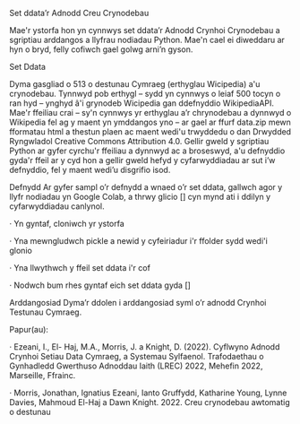 Set ddata’r Adnodd Creu Crynodebau

Mae'r ystorfa hon yn cynnwys set ddata’r Adnodd Crynhoi Crynodebau a sgriptiau arddangos a llyfrau nodiadau Python. Mae'n cael ei diweddaru ar hyn o bryd, felly cofiwch gael golwg arni’n gyson.

Set Ddata

Dyma gasgliad o 513 o destunau Cymraeg (erthyglau Wicipedia) a'u crynodebau. Tynnwyd pob erthygl – sydd yn cynnwys o leiaf 500 tocyn o ran hyd – ynghyd â'i grynodeb Wicipedia gan ddefnyddio WikipediaAPI. Mae'r ffeiliau crai – sy'n cynnwys yr erthyglau a’r chrynodebau a dynnwyd o Wikipedia fel ag y maent yn ymddangos yno – ar gael ar ffurf data.zip mewn fformatau html a thestun plaen ac maent wedi'u trwyddedu o dan Drwydded Ryngwladol Creative Commons Attribution 4.0. Gellir gweld y sgriptiau Python ar gyfer cyrchu'r ffeiliau a dynnwyd ac a broseswyd, a'u defnyddio gyda'r ffeil ar y cyd hon a gellir gweld hefyd y cyfarwyddiadau ar sut i’w defnyddio, fel y maent wedi’u disgrifio isod.

Defnydd Ar gyfer sampl o’r defnydd a wnaed o’r set ddata, gallwch agor y llyfr nodiadau yn Google Colab, a thrwy glicio [] cyn mynd ati i ddilyn y cyfarwyddiadau canlynol.

· Yn gyntaf, cloniwch yr ystorfa

· Yna mewngludwch pickle a newid y cyfeiriadur i'r ffolder sydd wedi'i glonio

· Yna llwythwch y ffeil set ddata i'r cof

· Nodwch bum rhes gyntaf eich set ddata gyda []

Arddangosiad Dyma’r ddolen i arddangosiad syml o’r adnodd Crynhoi Testunau Cymraeg.

Papur(au):

· Ezeani, I., El- Haj, M.A., Morris, J. a Knight, D. (2022). Cyflwyno Adnodd Crynhoi Setiau Data Cymraeg, a Systemau Sylfaenol. Trafodaethau o Gynhadledd Gwerthuso Adnoddau Iaith (LREC) 2022, Mehefin 2022, Marseille, Ffrainc.

· Morris, Jonathan, Ignatius Ezeani, Ianto Gruffydd, Katharine Young, Lynne Davies, Mahmoud El-Haj a Dawn Knight. 2022. Creu crynodebau awtomatig o destunau

